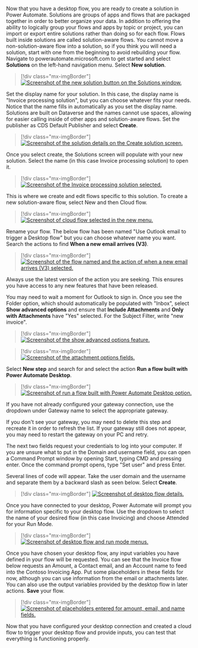 Now that you have a desktop flow, you are ready to create a solution in Power Automate. Solutions are groups of apps and flows that are packaged together in order to better organize your data. In addition to offering the ability to logically group your flows and apps by topic or project, you can import or export entire solutions rather than doing so for each flow. Flows built inside solutions are called solution-aware flows. You cannot move a non-solution-aware flow into a solution, so if you think you will need a solution, start with one from the beginning to avoid rebuilding your flow. Navigate to powerautomate.microsoft.com to get started and select **Solutions** on the left-hand navigation menu. Select **New solution**.

> [!div class="mx-imgBorder"]
> [![Screenshot of the new solution button on the Solutions window.](../media/new-solution.png)](../media/new-solution.png#lightbox)

Set the display name for your solution. In this case, the display name is "Invoice processing solution", but you can choose whatever fits your needs. Notice that the name fills in automatically as you set the display name. Solutions are built on Dataverse and the names cannot use spaces, allowing for easier calling inside of other apps and solution-aware flows. Set the publisher as CDS Default Publisher and select **Create**.

> [!div class="mx-imgBorder"]
> [![Screenshot of the solution details on the Create solution screen.](../media/create-solution.png)](../media/create-solution.png#lightbox)

Once you select create, the Solutions screen will populate with your new solution. Select the name (in this case Invoice processing solution) to open it.

> [!div class="mx-imgBorder"]
> [![Screenshot of the Invoice processing solution selected.](../media/open-solution.png)](../media/open-solution.png#lightbox)

This is where we create and edit flows specific to this solution. To create a new solution-aware flow, select New and then Cloud flow.

> [!div class="mx-imgBorder"]
> [![Screenshot of cloud flow selected in the new menu.](../media/cloud-flow.png)](../media/cloud-flow.png#lightbox)

Rename your flow. The below flow has been named "Use Outlook email to trigger a Desktop flow" but you can choose whatever name you want. Search the actions to find **When a new email arrives (V3)**.

> [!div class="mx-imgBorder"]
> [![Screenshot of the flow named and the action of when a new email arrives (V3) selected.](../media/new-email.png)](../media/new-email.png#lightbox)

Always use the latest version of the action you are seeking. This ensures you have access to any new features that have been released.

You may need to wait a moment for Outlook to sign in. Once you see the Folder option, which should automatically be populated with "Inbox", select **Show advanced options** and ensure that **Include Attachments** and **Only with Attachments** have "Yes" selected. For the Subject Filter, write "new invoice".

> [!div class="mx-imgBorder"]
> [![Screenshot of the show advanced options feature.](../media/show-advanced-options.png)](../media/show-advanced-options.png#lightbox)

> [!div class="mx-imgBorder"]
> [![Screenshot of the attachment options fields.](../media/attachment-options.png)](../media/attachment-options.png#lightbox)

Select **New step** and search for and select the action **Run a flow built with Power Automate Desktop**.

> [!div class="mx-imgBorder"]
> [![Screenshot of run a flow built with Power Automate Desktop option.](../media/run-desktop-flow.png)](../media/run-desktop-flow.png#lightbox)

If you have not already configured your gateway connection, use the dropdown under Gateway name to select the appropriate gateway.

If you don't see your gateway, you may need to delete this step and recreate it in order to refresh the list. If your gateway still does not appear, you may need to restart the gateway on your PC and retry.

The next two fields request your credentials to log into your computer. If you are unsure what to put in the Domain and username field, you can open a Command Prompt window by opening Start, typing CMD and pressing enter. Once the command prompt opens, type "Set user" and press Enter.

Several lines of code will appear. Take the user domain and the username and separate them by a backward slash as seen below. Select **Create**.

> [!div class="mx-imgBorder"]
> [![Screenshot of desktop flow details.](../media/user-domain-user-name.png)](../media/user-domain-user-name.png#lightbox)

Once you have connected to your desktop, Power Automate will prompt you for information specific to your desktop flow. Use the dropdown to select the name of your desired flow (in this case Invoicing) and choose Attended for your Run Mode.

> [!div class="mx-imgBorder"]
> [![Screenshot of desktop flow and run mode menus.](../media/choose-desktop-flow.png)](../media/choose-desktop-flow.png#lightbox)

Once you have chosen your desktop flow, any input variables you have defined in your flow will be requested. You can see that the Invoice flow below requests an Amount, a Contact email, and an Account name to feed into the Contoso Invoicing App. Put some placeholders in these fields for now, although you can use information from the email or attachments later. You can also use the output variables provided by the desktop flow in later actions. **Save** your flow.

> [!div class="mx-imgBorder"]
> [![Screenshot of placeholders entered for amount, email, and name fields.](../media/placeholders.png)](../media/placeholders.png#lightbox)

Now that you have configured your desktop connection and created a cloud flow to trigger your desktop flow and provide inputs, you can test that everything is functioning properly.
